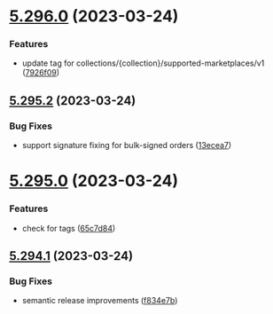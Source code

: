 # [5.296.0](https://github.com/reservoirprotocol/indexer/compare/v5.295.2...v5.296.0) (2023-03-24)


### Features

* update tag for collections/{collection}/supported-marketplaces/v1 ([7926f09](https://github.com/reservoirprotocol/indexer/commit/7926f091f1765820811339ec8989173f9eeeed3b))

## [5.295.2](https://github.com/reservoirprotocol/indexer/compare/v5.295.1...v5.295.2) (2023-03-24)


### Bug Fixes

* support signature fixing for bulk-signed orders ([13ecea7](https://github.com/reservoirprotocol/indexer/commit/13ecea7605bf72bfd1d8f78a1e7d872a3096e862))

# [5.295.0](https://github.com/reservoirprotocol/indexer/compare/v5.294.1...v5.295.0) (2023-03-24)


### Features

* check for tags ([65c7d84](https://github.com/reservoirprotocol/indexer/commit/65c7d8405d00a2b312ef916b7704100f37a0213c))

## [5.294.1](https://github.com/reservoirprotocol/indexer/compare/v5.294.0...v5.294.1) (2023-03-24)


### Bug Fixes

* semantic release improvements ([f834e7b](https://github.com/reservoirprotocol/indexer/commit/f834e7bbff505ac147c8ec3d38e311eb6a65ba29))
